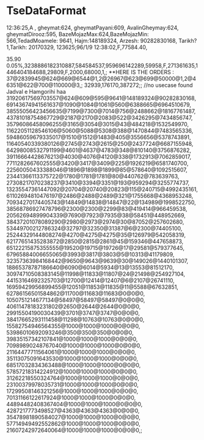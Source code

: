 # TseDataFormat

12:36:25,A , gheymat:624, gheymatPayani:609, AvalinGheymay:624, gheymatDirooz:595, BazeMojazMax:624,BazeMojazMin: 566,TedadMoamele: 9641, Hajm:148189324, Arzesh: 90282830168, Tarikh? 1,Tarikh: 20170329, 123625;96/1/9 12:38:02,F,77584.40,
<div class='pn'>35.90</div>
0.05%,3238886182310887,584584537,959696142289,59958,F,271361635,1446404184688,29809,F,2000,68000,1,;
 **HERE IS THE ORDERS : 37@2839945@624@669@6544@1,2@26967@623@699@50000@1,2@46351@622@700@110000@3,;
 32939,176170,387272;; //no usecase found
 Jadval e Hamgorihi haa
 31920617569703557@624@609@595@9641@148189324@90282830168,
69143674941561637@1090@1084@1061@560@6388665@6964510679,
38555056423456635@7199@7300@7014@756@2488662@18167761487,
43781018754867729@2187@2170@2083@522@3426295@7434856747,
35796086458096255@3165@3054@3015@43@484218@1532549970,
11622051128546106@5060@5088@5308@388@1470844@7483565336,
59486059679335017@1510@1512@1483@405@3556656@5378743891,
11640540339380126@2745@2743@2615@250@2437724@6687155948,
64298008532791199@4601@4637@4783@348@810140@3756876282,
39116664428676213@4030@4076@4120@338@1732913@7062859017,
7711282667602555@3420@3417@3409@225@1926219@6581740700,
22560050433388046@1896@1898@1899@85@578640@1092515607,
23441366113375722@1780@1781@1781@80@440762@783639763,
27308217070238237@3410@3394@3351@193@959294@3255774737,
13235547361447092@20704@20740@20823@115@240715@4992435161,
61102694810476197@2486@2488@2489@321@1755668@4368953248,
70934270174405743@14849@14838@14847@22@134989@1998522750,
38568786927478796@2300@2300@2299@83@419414@966459538,
20562694899904339@7690@7923@7935@38@58451@448952669,
38437201078089290@2980@2973@2974@30@87052@257602680,
53449700212786324@32797@32350@31387@6@2300@74405100,
25244329144808274@4270@4275@4275@35@126979@542058319,
62177651435283872@2850@2815@2861@45@159346@447658873,
65122215875355555@19520@19715@19726@17@29581@579377645,
67965884006655065@3993@3817@3803@5@10313@41179809,
32357363984168442@9650@9643@9639@30@149026@1440101307,
18865378787186640@6090@6014@5934@13@13553@81512170,
30974710508383145@11998@11833@11807@24@21498@254927104,
44153164692325703@12700@12414@12407@6@2107@26741110,
16959429956899455@12051@11853@11835@11@5588@67632851,
62786156501584862@11700@11683@11683@0@0@0,
1050751214677134@58497@58497@58497@0@0@0,
40611478183231802@2650@2644@2644@0@0@0,
29915504190030439@3701@3747@3747@0@0@0,
38417665293111458@11298@10763@10763@0@0@0,
15582754946564355@1000@1000@1000@0@0@0,
53986010692093246@350@350@350@0@0@0,
39835157342107841@1000@1000@1000@0@0@0,
70989890248767040@1000@1000@1000@0@0@0,
21164477711564061@1000@1000@1000@0@0@0,
35113075091643530@1000@1000@1000@0@0@0,
68517032834363488@1000@1000@1000@0@0@0,
57857218314224912@1000@1000@1000@0@0@0,
31262218550324764@1000@1000@1000@0@0@0,
23100379978035731@1000@1000@1000@0@0@0,
17299508146321256@1000@1000@1000@0@0@0,
70131166122617924@1000@1000@1000@0@0@0,
44894482408367404@1000@1000@1000@0@0@0,
4287217773498527@4363@4363@4363@0@0@0,
35478981890584027@1000@1000@1000@0@0@0,
57714949492552862@1000@1000@1000@0@0@0,
21607242972640064@1000@1000@1000@0@0@0,;

